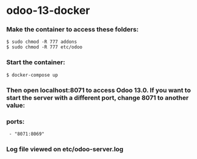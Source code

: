 # odoo-13-docker

### Make the container to access these folders:

```
$ sudo chmod -R 777 addons
$ sudo chmod -R 777 etc/odoo
```

### Start the container:

```$ docker-compose up```

### Then open localhost:8071 to access Odoo 13.0. If you want to start the server with a different port, change 8071 to another value:

### ports:
``` - "8071:8069"```

### Log file viewed on etc/odoo-server.log
